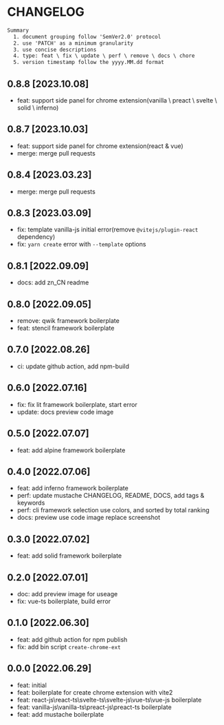 # CHANGELOG

```txt
Summary
  1. document grouping follow 'SemVer2.0' protocol
  2. use 'PATCH' as a minimum granularity
  3. use concise descriptions
  4. type: feat \ fix \ update \ perf \ remove \ docs \ chore
  5. version timestamp follow the yyyy.MM.dd format
```

## 0.8.8 [2023.10.08]

- feat: support side panel for chrome extension(vanilla \ preact \ svelte \ solid \ inferno)

## 0.8.7 [2023.10.03]

- feat: support side panel for chrome extension(react & vue)
- merge: merge pull requests

## 0.8.4 [2023.03.23]

- merge: merge pull requests

## 0.8.3 [2023.03.09]

- fix: template vanilla-js initial error(remove `@vitejs/plugin-react` dependency)
- fix: `yarn create` error with `--template` options

## 0.8.1 [2022.09.09]

- docs: add zn_CN readme

## 0.8.0 [2022.09.05]

- remove: qwik framework boilerplate
- feat: stencil framework boilerplate

## 0.7.0 [2022.08.26]

- ci: update github action, add npm-build

## 0.6.0 [2022.07.16]

- fix: fix lit framework boilerplate, start error
- update: docs preview code image

## 0.5.0 [2022.07.07]

- feat: add alpine framework boilerplate

## 0.4.0 [2022.07.06]

- feat: add inferno framework boilerplate
- perf: update mustache CHANGELOG, README, DOCS, add tags & keywords
- perf: cli framework selection use colors, and sorted by total ranking
- docs: preview use code image replace screenshot

## 0.3.0 [2022.07.02]

- feat: add solid framework boilerplate

## 0.2.0 [2022.07.01]

- doc: add preview image for useage
- fix: vue-ts boilerplate, build error

## 0.1.0 [2022.06.30]

- feat: add github action for npm publish
- fix: add bin script `create-chrome-ext`

## 0.0.0 [2022.06.29]

- feat: initial
- feat: boilerplate for create chrome extension with vite2
- feat: react-js\react-ts\svelte-ts\svelte-js\vue-ts\vue-js boilerplate
- feat: vanilla-js\vanilla-ts\preact-js\preact-ts boilerplate
- feat: add mustache boilerplate
